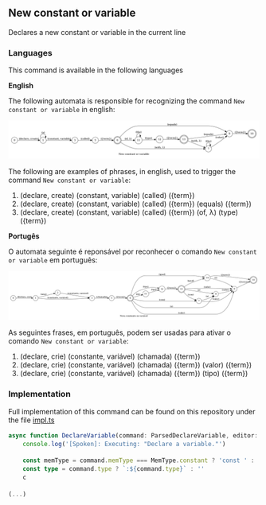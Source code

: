 ## New constant or variable

Declares a new constant or variable in the current line

### Languages

This command is available in the following languages

**English**

The following automata is responsible for recognizing the command `New constant or variable` in english:

![English](phrase_en-US.png)

The following are examples of phrases, in english, used to trigger the command `New constant or variable`:

1. (declare, create)  (constant, variable)  (called)  ({term})
2. (declare, create)  (constant, variable)  (called)  ({term})  (equals)  ({term})
3. (declare, create)  (constant, variable)  (called)  ({term})  (of, λ)  (type)  ({term})

**Portugês**

O automata seguinte é reponsável por reconhecer o comando `New constant or variable` em português:

![Portugês](phrase_pt-BR.png)

As seguintes frases, em português, podem ser usadas para ativar o comando `New constant or variable`:

1. (declare, crie)  (constante, variável)  (chamada)  ({term})
2. (declare, crie)  (constante, variável)  (chamada)  ({term})  (valor)  ({term})
3. (declare, crie)  (constante, variável)  (chamada)  ({term})  (tipo)  ({term})

### Implementation

Full implementation of this command can be found on this repository under the file [impl.ts](impl.ts)

```typescript
async function DeclareVariable(command: ParsedDeclareVariable, editor: Editor, context: {}) {
    console.log('[Spoken]: Executing: "Declare a variable."')

    const memType = command.memType === MemType.constant ? 'const ' : 'let '
    const type = command.type ? `:${command.type}` : ''
    c

(...)
```